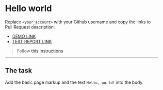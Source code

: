 # Hello world
Replace `<your_account>` with your Github username and copy the links to Pull Request description:
- [DEMO LINK](https://martachobaniuk.github.io/layout_hello-world/)
- [TEST REPORT LINK](https://martachobaniuk.github.io/layout_hello-world/report/html_report/)

> Follow [this instructions](https://mate-academy.github.io/layout_task-guideline/#how-to-solve-the-layout-tasks-on-github)
___

## The task
Add the basic page markup and the text `Hello, world!` into the body.
